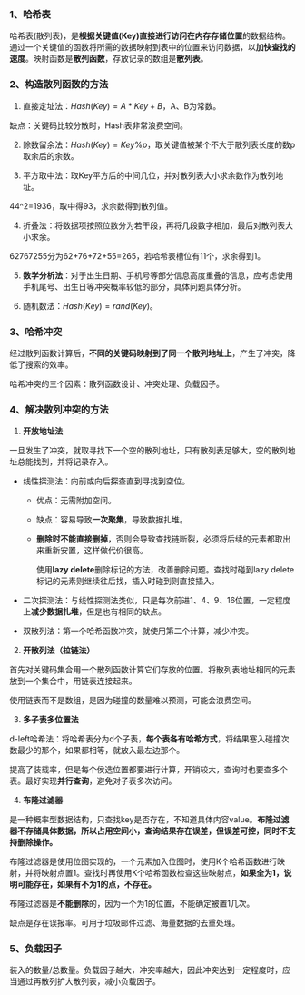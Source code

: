 ### 1、哈希表

哈希表(散列表)，是**根据关键值(Key)直接进行访问在内存存储位置**的数据结构。通过一个关键值的函数将所需的数据映射到表中的位置来访问数据，以**加快查找的速度**。映射函数是**散列函数**，存放记录的数组是**散列表**。

### 2、构造散列函数的方法

1. 直接定址法：$Hash(Key)=A*Key+B$，A、B为常数。

  缺点：关键码比较分散时，Hash表非常浪费空间。

2. 除数留余法：$Hash(Key)=Key\%p$，取关键值被某个不大于散列表长度的数p取余后的余数。

3. 平方取中法：取Key平方后的中间几位，并对散列表大小求余数作为散列地址。

  44^2=1936，取中得93，求余数得到散列值。

4. 折叠法：将数据项按照位数分为若干段，再将几段数字相加，最后对散列表大小求余。

  62767255分为62+76+72+55=265，若哈希表槽位有11个，求余得到1。

5. **数学分析法**：对于出生日期、手机号等部分信息高度重叠的信息，应考虑使用手机尾号、出生日等冲突概率较低的部分，具体问题具体分析。

6. 随机数法：$Hash(Key)=rand(Key)$。

### 3、哈希冲突

经过散列函数计算后，**不同的关键码映射到了同一个散列地址上**，产生了冲突，降低了搜索的效率。

哈希冲突的三个因素：散列函数设计、冲突处理、负载因子。

### 4、解决散列冲突的方法

1. **开放地址法**

  一旦发生了冲突，就取寻找下一个空的散列地址，只有散列表足够大，空的散列地址总能找到，并将记录存入。

  - 线性探测法：向前或向后探查直到寻找到空位。
     - 优点：无需附加空间。

     - 缺点：容易导致**一次聚集**，导致数据扎堆。

     - **删除时不能直接删掉**，否则会导致查找链断裂，必须将后续的元素都取出来重新安置，这样做代价很高。

       使用**lazy delete**删除标记的方法，改善删除问题。查找时碰到lazy delete标记的元素则继续往后找，插入时碰到则直接插入。

  - 二次探测法：与线性探测法类似，只是每次前进1、4、9、16位置，一定程度上**减少数据扎堆**，但是也有相同的缺点。

  - 双散列法：第一个哈希函数冲突，就使用第二个计算，减少冲突。

2. **开散列法（拉链法）**

  首先对关键码集合用一个散列函数计算它们存放的位置。将散列表地址相同的元素放到一个集合中，用链表连接起来。

  使用链表而不是数组，是因为碰撞的数量难以预测，可能会浪费空间。

3. **多子表多位置法**

  d-left哈希法：将哈希表分为d个子表，**每个表各有哈希方式**，将结果塞入碰撞次数最少的那个，如果都相等，就放入最左边那个。

  提高了装载率，但是每个侯选位置都要进行计算，开销较大，查询时也要查多个表。最好实现**并行查询**，避免对子表多次访问。

4. **布隆过滤器**

  是一种概率型数据结构，只查找key是否存在，不知道具体内容value。**布隆过滤器不存储具体数据，所以占用空间小，查询结果存在误差，但误差可控，同时不支持删除操作。**

  布隆过滤器是使用位图实现的，一个元素加入位图时，使用K个哈希函数进行映射，并将映射点置1。查找时再使用K个哈希函数检查这些映射点，**如果全为1，说明可能存在，如果有不为1的点，不存在。**

  布隆过滤器是**不能删除**的，因为一个为1的位置，不能确定被置1几次。

  缺点是存在误报率。可用于垃圾邮件过滤、海量数据的去重处理。

### 5、负载因子

装入的数量/总数量。负载因子越大，冲突率越大，因此冲突达到一定程度时，应当通过再散列扩大散列表，减小负载因子。